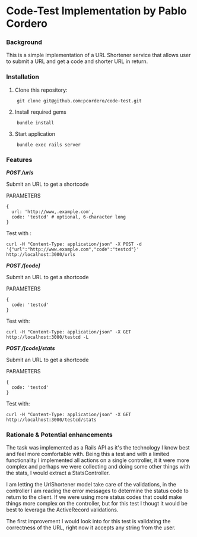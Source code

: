 # Code-Test Implementation by Pablo Cordero

### Background

This is a simple implementation of a URL Shortener service that allows user to submit a URL and get a code and shorter URL in return.

### Installation

1) Clone this repository:
```
	git clone git@github.com:pcordero/code-test.git
```
2) Install required gems
```
	bundle install
```
3) Start application
```
	bundle exec rails server
```

### Features

_**POST /urls**_

Submit an URL to get a shortcode

PARAMETERS
```
{
  url: 'http://www,.example.com',
  code: 'testcd' # optional, 6-character long
}
```

Test with : 
```
curl -H "Content-Type: application/json" -X POST -d '{"url":"http://www.example.com","code":"testcd"}' http://localhost:3000/urls
```


_**POST /[code]**_

Submit an URL to get a shortcode

PARAMETERS
```
{
  code: 'testcd'
}
```

Test with:
```
curl -H "Content-Type: application/json" -X GET http://localhost:3000/testcd -L
````

_**POST /[code]/stats**_

Submit an URL to get a shortcode

PARAMETERS
```
{
  code: 'testcd'
}
```

Test with:
```
curl -H "Content-Type: application/json" -X GET http://localhost:3000/testcd/stats
```

### Rationale & Potential enhancements

The task was implemented as a Rails API as it's the technology I know best and feel more comfortable with. Being this a test and with a limited functionality I implemented all actions on a single controller, it it were more complex and perhaps we were collecting and doing some other things with the stats, I would extract a StatsController.

I am letting the UrlShortener model take care of the validations, in the controller I am reading the error messages to determine the status code to return to the client. If we were using more status codes that could make things more complex on the controller, but for this test I thougt it would be best to leveraga the ActiveRecord validations.

The first improvement I would look into for this test is validating the correctness of the URL, right now it accepts any string from the user.

